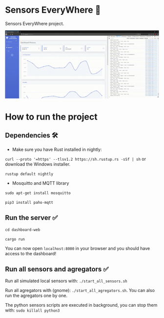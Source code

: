 # Sensors EveryWhere 🚀

Sensors EveryWhere project.

![](doc/SEW.gif)

# How to run the project

## Dependencies 🛠

- Make sure you have Rust installed in nightly:

`curl --proto '=https' --tlsv1.2 https://sh.rustup.rs -sSf | sh` or download the Windows installer.

`rustup default nightly`

- Mosquitto and MQTT library
 
`sudo apt-get install mosquitto`
    
`pip3 install paho-mqtt`

## Run the server ✅

`cd dashboard-web`

`cargo run`

You can now open `localhost:8000` in your browser and you should have access to the dashboard!

## Run all sensors and agregators ✅

Run all simulated local sensors with: `./start_all_sensors.sh`

Run all agregators with (gnome): `./start_all_agregators.sh`. You can also run the agregators one by one.

The python sensors scripts are executed in background, you can stop them with: `sudo killall python3`
